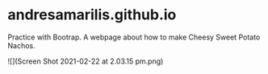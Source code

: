 # andresamarilis.github.io

Practice with Bootrap. A webpage about how to make Cheesy Sweet Potato Nachos.

![](Screen Shot 2021-02-22 at 2.03.15 pm.png)
